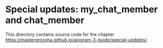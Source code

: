 # Special updates: my_chat_member and chat_member

This directory contains source code for the chapter https://mastergroosha.github.io/aiogram-3-guide/special-updates/
